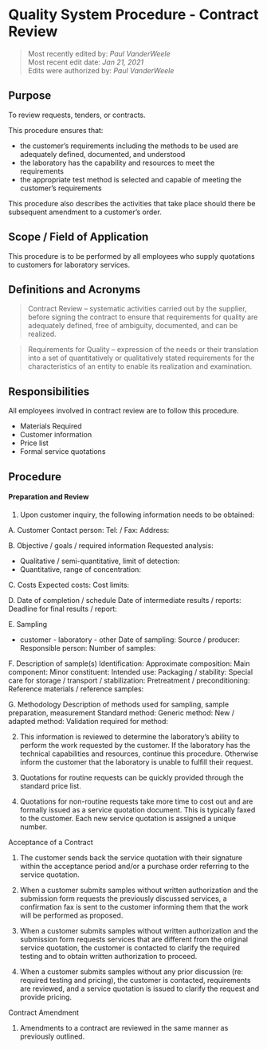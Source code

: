 # Quality System Procedure - Contract Review

>Most recently edited by: *Paul VanderWeele*  
>Most recent edit date: *Jan 21, 2021*  
>Edits were authorized by: *Paul VanderWeele*  

## Purpose
To review requests, tenders, or contracts.

This procedure ensures that:
*	the customer’s requirements including the methods to be used are adequately defined, documented, and understood
*	the laboratory has the capability and resources to meet the requirements
*	the appropriate test method is selected and capable of meeting the customer’s requirements

This procedure also describes the activities that take place should there be subsequent amendment to a customer’s order.


## Scope / Field of Application
This procedure is to be performed by all employees who supply quotations to customers for laboratory services.

## Definitions and Acronyms

>Contract Review – systematic activities carried out by the supplier, before signing the contract to ensure that requirements for quality are adequately defined, free of ambiguity, documented, and can be realized.

>Requirements for Quality – expression of the needs or their translation into a set of quantitatively or qualitatively stated requirements for the characteristics of an entity to enable its realization and examination.

## Responsibilities
All employees involved in contract review are to follow this procedure.

- Materials Required
- Customer information
- Price list
- Formal service quotations

## Procedure

#### Preparation and Review

1.	Upon customer inquiry, the following information needs to be obtained:

A.  Customer
Contact person:
Tel: / Fax:
Address:

B.	Objective / goals / required information
Requested analysis:
- Qualitative / semi-quantitative, limit of detection:
- Quantitative, range of concentration:

C.	Costs
Expected costs:
Cost limits:

D.	Date of completion / schedule
Date of intermediate results / reports:
Deadline for final results / report:

E.	Sampling
- customer	- laboratory	- other
Date of sampling:
Source / producer:
Responsible person:
Number of samples:

F.	Description of sample(s)
Identification:
Approximate composition:
Main component:				Minor constituent:
Intended use:
Packaging / stability:
Special care for storage / transport / stabilization:
Pretreatment / preconditioning:
Reference materials / reference samples:

G.	Methodology
Description of methods used for sampling, sample preparation, measurement
Standard method:
Generic method:
New / adapted method:
Validation required for method:

2.	This information is reviewed to determine the laboratory’s ability to perform the work requested by the customer. If the laboratory has the technical capabilities and resources, continue this procedure. Otherwise inform the customer that the laboratory is unable to fulfill their request.

3.	Quotations for routine requests can be quickly provided through the standard price list.

4.	Quotations for non-routine requests take more time to cost out and are formally issued as a service quotation document. This is typically faxed to the customer. Each new service quotation is assigned a unique number.


Acceptance of a Contract

1.	The customer sends back the service quotation with their signature within the acceptance period and/or a purchase order referring to the service quotation.

2.	When a customer submits samples without written authorization and the submission form requests the previously discussed services, a confirmation fax is sent to the customer informing them that the work will be performed as proposed.

3.	When a customer submits samples without written authorization and the submission form requests services that are different from the original service quotation, the customer is contacted to clarify the required testing and to obtain written authorization to proceed.

4.	When a customer submits samples without any prior discussion (re: required testing and pricing), the customer is contacted, requirements are reviewed, and a service quotation is issued to clarify the request and provide pricing.


Contract Amendment

1. Amendments to a contract are reviewed in the same manner as previously outlined.

